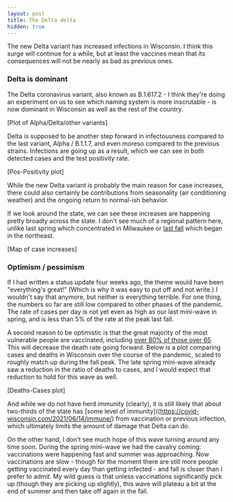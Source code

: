 ```yaml
---
layout: post
title: The Delta delta
hidden: true
---
```



The new Delta variant has increased infections in Wisconsin. I think this surge will continue for a while, but at least the vaccines mean that its consequences will not be nearly as bad as previous ones.

### Delta is dominant
The Delta coronavirus variant, also known as B.1.617.2 - I think they're doing an experiment on us to see which naming system is more inscrutable - is now dominant in Wisconsin as well as the rest of the country.  

[Plot of Alpha/Delta/other variants]

Delta is supposed to be another step forward in infectousness compared to the last variant, Alpha / B.1.1.7, and even moreso compared to the previous strains. Infections are going up as a result, which we can see in both detected cases and the test positivity rate.

[Pos-Positivity plot]

While the new Delta variant is probably the main reason for case increases, there could also certainly be contributions from seasonality (air conditioning weather) and the ongoing return to normal-ish behavior.

If we look around the state, we can see these increases are happening pretty broadly across the state. I don't see much of a regional pattern here, unlike last spring which concentrated in Milwaukee or [last fall](https://covid-wisconsin.com/2020/10/11/status-update/#the-northeast) which began in the northeast. 

[Map of case increases]

### Optimism / pessimism
If I had written a status update four weeks ago, the theme would have been "everything's great!" (Which is why it was easy to put off and not write.) I wouldn't say that anymore, but neither is everything terrible. For one thing, the numbers so far are still low compared to other phases of the pandemic. The rate of cases per day is not yet even as high as our last mini-wave in spring, and is less than 5% of the rate at the peak last fall.

A second reason to be optimistic is that the great majority of the most vulnerable people are vaccinated, including [over 80% of those over 65](https://www.dhs.wisconsin.gov/covid-19/vaccine-data.htm). This will decrease the death rate going forward. Below is a plot comparing cases and deaths in Wisconsin over the course of the pandemic, scaled to roughly match up during the fall peak. The late spring mini-wave already saw a reduction in the ratio of deaths to cases, and I would expect that reduction to hold for this wave as well.

[Deaths-Cases plot]

And while we do not have herd immunity (clearly), it is still likely that about two-thirds of the state has [some level of immunity]((https://covid-wisconsin.com/2021/06/14/immune/) from vaccination or previous infection, which ultimately limits the amount of damage that Delta can do. 

On the other hand, I don't see much hope of this wave turning around any time soon. During the spring mini-wave we had the cavalry coming: vaccinations were happening fast and summer was approaching. Now vaccinations are slow - though for the moment there are still more people getting vaccinated every day than getting infected - and fall is closer than I prefer to admit. My wild guess is that unless vaccinations significantly pick up (though they are picking up slightly), this wave will plateau a bit at the end of summer and then take off again in the fall. 
